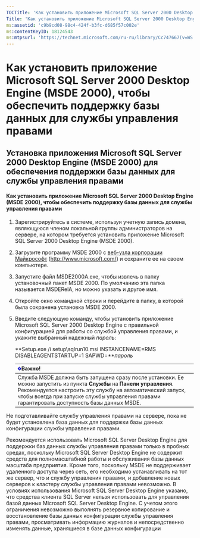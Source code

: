 ```yaml
---
TOCTitle: 'Как установить приложение Microsoft SQL Server 2000 Desktop Engine (MSDE 2000), чтобы обеспечить поддержку базы данных для службы управления правами'
Title: 'Как установить приложение Microsoft SQL Server 2000 Desktop Engine (MSDE 2000), чтобы обеспечить поддержку базы данных для службы управления правами'
ms:assetid: 'c9b9cd08-98c4-424f-b3fc-d685f57c002e'
ms:contentKeyID: 18124543
ms:mtpsurl: 'https://technet.microsoft.com/ru-ru/library/Cc747667(v=WS.10)'
---
```


Как установить приложение Microsoft SQL Server 2000 Desktop Engine (MSDE 2000), чтобы обеспечить поддержку базы данных для службы управления правами
====================================================================================================================================================

Установка приложения Microsoft SQL Server 2000 Desktop Engine (MSDE 2000) для обеспечения поддержки базы данных для службы управления правами
---------------------------------------------------------------------------------------------------------------------------------------------

#### Как установить приложение Microsoft SQL Server 2000 Desktop Engine (MSDE 2000), чтобы обеспечить поддержку базы данных для службы управления правами

1.  Зарегистрируйтесь в системе, используя учетную запись домена, являющуюся членом локальной группы администраторов на сервере, на котором требуется установить приложение Microsoft SQL Server 2000 Desktop Engine (MSDE 2000).

2.  Загрузите программу MSDE 2000 с [веб-узла корпорации Майкрософт](http://www.microsoft.com/) (http://www.microsoft.com/) и сохраните ее на своем компьютере.

3.  Запустите файл MSDE2000A.exe, чтобы извлечь в папку установочный пакет MSDE 2000. По умолчанию эта папка называется MSDERelA, но можно указать и другое имя.

4.  Откройте окно командной строки и перейдите в папку, в которой была сохранена установка MSDE 2000.

5.  Введите следующую команду, чтобы установить приложение Microsoft SQL Server 2000 Desktop Engine с правильной конфигурацией для работы со службой управления правами, и укажите выбранный надежный *пароль*:

    **Setup.exe /i setup\\sqlrun10.msi INSTANCENAME=RMS DISABLEAGENTSTARTUP=1 SAPWD=***пароль*

    | ![](/security-updates/images/Cc747667.Important(WS.10).gif)Важно!                                                                                                                                                                                                          |
    |---------------------------------------------------------------------------------------------------------------------------------------------------------------------------------------------------------------------------------------------------------------------------------------|
    | Служба MSDE должна быть запущена сразу после установки. Ее можно запустить из пункта **Службы** на **Панели управления**. Рекомендуется настроить эту службу на автоматический запуск, чтобы всегда при запуске службы управления правами гарантировать доступность базы данных MSDE. |

Не подготавливайте службу управления правами на сервере, пока не будет установлена база данных для поддержки базы данных конфигурации службы управления правами.

Рекомендуется использовать Microsoft SQL Server Desktop Engine для поддержки баз данных службы управления правами только в пробных средах, поскольку Microsoft SQL Server Desktop Engine не содержит средств для полномасштабной работы и обслуживания базы данных масштаба предприятия. Кроме того, поскольку MSDE не поддерживает удаленного доступа через сеть, его необходимо устанавливать на тот же сервер, что и службу управления правами, и добавление новых серверов к кластеру службы управления правами невозможно. В условиях использования Microsoft SQL Server Desktop Engine указано, что средства клиента SQL Server нельзя использовать для управления базой данных Microsoft SQL Server Desktop Engine. С учетом этого ограничения невозможно выполнять резервное копирование и восстановление базы данных конфигурации службы управления правами, просматривать информацию журналов и непосредственно изменять данные, хранящиеся в базе данных конфигурации
